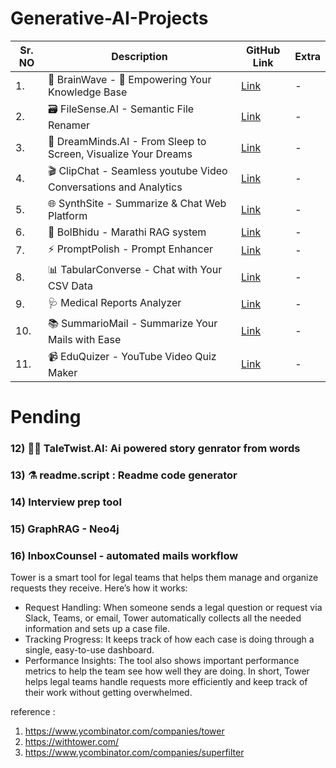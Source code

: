 # Generative-AI-Projects

| Sr. NO | Description | GitHub Link | Extra |
|---------|-------------|------|---------|
|1. | 🧠 BrainWave - 🤖 Empowering Your Knowledge Base | [Link](https://github.com/mayurd8862/Brainwave-Empowering-Your-Knowledge-Base) | - |
|2. | 🗃️ FileSense.AI - Semantic File Renamer | [Link](https://github.com/mayurd8862/FileSense.AI-Semantic-File-Renamer) |-|
|3. | 🛌 DreamMinds.AI - From Sleep to Screen, Visualize Your Dreams | [Link](https://github.com/mayurd8862/DreamMinds.AI-From-Sleep-to-Screen-Visualize-Your-Dreams) | - |
|4. | 🎬 ClipChat - Seamless youtube Video Conversations and Analytics | [Link](https://github.com/mayurd8862/clipchat) | - |
|5. | 🌐 SynthSite - Summarize & Chat Web Platform | [Link](https://github.com/mayurd8862/SynthSite-Summarize-Chat-Web-Platform) | - |
|6. | 🚩 BolBhidu - Marathi RAG system | [Link](https://github.com/mayurd8862/Marathi_RAG) | - |
|7. | ⚡ PromptPolish - Prompt Enhancer | [Link](https://github.com/mayurd8862/PromptPolish-Prompt-Enhancer) | - |
|8. | 📊 TabularConverse - Chat with Your CSV Data | [Link](https://github.com/mayurd8862/TabularConverse-Chat-with-Your-CSV-Data) | - |
|9. | 🩺 Medical Reports Analyzer | [Link](https://github.com/mayurd8862/Medical-Reports-Analyzer) | - |
|10. | 📚 SummarioMail - Summarize Your Mails with Ease | [Link](https://github.com/mayurd8862/SummarioMail-Summarize-Your-Mails-with-Ease) | - |
|11. | 📹 EduQuizer - YouTube Video Quiz Maker | [Link](https://github.com/mayurd8862/EduQuizer-Youtube-Video-Quiz-Maker) | - |




# Pending
### 12) 🧙‍♂️ TaleTwist.AI: Ai powered story genrator from words

### 13) ⚗️ readme.script : Readme code generator

### 14) Interview prep tool

### 15) GraphRAG - Neo4j

### 16) InboxCounsel - automated mails workflow

Tower is a smart tool for legal teams that helps them manage and organize requests they receive.
Here’s how it works:
- Request Handling: When someone sends a legal question or request via Slack, Teams, or email, Tower automatically collects all the needed information and sets up a case file.
- Tracking Progress: It keeps track of how each case is doing through a single, easy-to-use dashboard.
- Performance Insights: The tool also shows important performance metrics to help the team see how well they are doing.
In short, Tower helps legal teams handle requests more efficiently and keep track of their work without getting overwhelmed.

reference : 
1) https://www.ycombinator.com/companies/tower
2) https://withtower.com/
3) https://www.ycombinator.com/companies/superfilter


